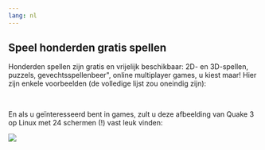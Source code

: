 ```yaml
---
lang: nl
---
```





<h2>Speel honderden gratis spellen</h2>

Honderden spellen zijn gratis en vrijelijk beschikbaar: 2D- en 3D-spellen, puzzels, gevechtsspellenbeer", online multiplayer games, u kiest maar! Hier zijn enkele voorbeelden (de volledige lijst zou oneindig zijn):

<div id="items">



<br class="clearboth" />


En als u geïnteresseerd bent in games, zult u deze afbeelding van Quake 3 op Linux met 24 schermen (!) vast leuk vinden:

<a href="Images/quake_24_screens.jpg"><img src="Images/quake_24_screens_thumbnail.jpg" /></a>




